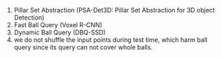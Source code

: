 1. Pillar Set Abstraction (PSA-Det3D: Pillar Set Abstraction for 3D object Detection)
2. Fast Ball Query (Voxel R-CNN)
3. Dynamic Ball Query (DBQ-SSD)
4. we do not shuffle the input points during test time, which harm ball query since its query can not cover whole balls. 